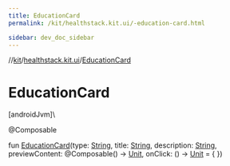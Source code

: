 ```yaml
---
title: EducationCard
permalink: /kit/healthstack.kit.ui/-education-card.html

sidebar: dev_doc_sidebar
---
```

//[kit](../../index.html)/[healthstack.kit.ui](index.html)/[EducationCard](-education-card.html)



# EducationCard



[androidJvm]\




@Composable



fun [EducationCard](-education-card.html)(type: [String](https://kotlinlang.org/api/latest/jvm/stdlib/kotlin/-string/index.html), title: [String](https://kotlinlang.org/api/latest/jvm/stdlib/kotlin/-string/index.html), description: [String](https://kotlinlang.org/api/latest/jvm/stdlib/kotlin/-string/index.html), previewContent: @Composable() -&gt; [Unit](https://kotlinlang.org/api/latest/jvm/stdlib/kotlin/-unit/index.html), onClick: () -&gt; [Unit](https://kotlinlang.org/api/latest/jvm/stdlib/kotlin/-unit/index.html) = { })




